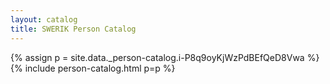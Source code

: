 ```yaml
---
layout: catalog
title: SWERIK Person Catalog
---
```

{% assign p = site.data._person-catalog.i-P8q9oyKjWzPdBEfQeD8Vwa %}
{% include person-catalog.html p=p %}


